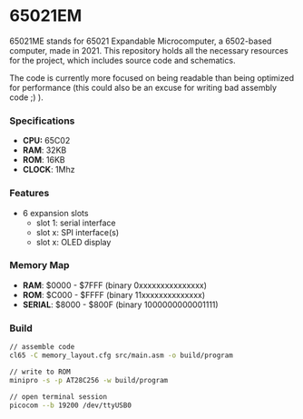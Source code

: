 # 65021EM
65021ME stands for 65021 Expandable Microcomputer, a 6502-based computer, made in 2021. This repository holds all the necessary resources for the project, which includes source code and schematics.

The code is currently more focused on being readable than being optimized for performance (this could also be an excuse for writing bad assembly code ;) ).

### Specifications

- **CPU:** 65C02
- **RAM**: 32KB
- **ROM**: 16KB
- **CLOCK**: 1Mhz

### Features

- 6 expansion slots
  * slot 1: serial interface
  * slot x: SPI interface(s)
  * slot x: OLED display

### Memory Map

- **RAM**: \$0000 - \$7FFF (binary 0xxxxxxxxxxxxxxx)
- **ROM**: \$C000 - \$FFFF (binary 11xxxxxxxxxxxxxx)
- **SERIAL**: \$8000 - \$800F (binary 1000000000001111)

### Build
```sh
// assemble code
cl65 -C memory_layout.cfg src/main.asm -o build/program

// write to ROM
minipro -s -p AT28C256 -w build/program

// open terminal session
picocom --b 19200 /dev/ttyUSB0
```
